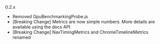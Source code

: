 0.2.x
- Removed GpuBenchmarkingProbe.js
- [Breaking Change] Metrics are now simple numbers. More details are available using the docs API
- [Breaking Change] NavTimingMetrics and ChromeTimelineMetrics renamed